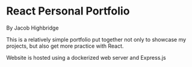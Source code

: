 # React Personal Portfolio
By Jacob Highbridge

This is a relatively simple portfolio put together not only to showcase my projects, but
also get more practice with React.

Website is hosted using a dockerized web server and Express.js

